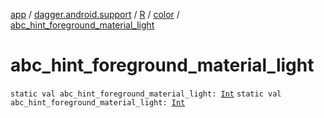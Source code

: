 [app](../../../index.md) / [dagger.android.support](../../index.md) / [R](../index.md) / [color](index.md) / [abc_hint_foreground_material_light](./abc_hint_foreground_material_light.md)

# abc_hint_foreground_material_light

`static val abc_hint_foreground_material_light: `[`Int`](https://kotlinlang.org/api/latest/jvm/stdlib/kotlin/-int/index.html)
`static val abc_hint_foreground_material_light: `[`Int`](https://kotlinlang.org/api/latest/jvm/stdlib/kotlin/-int/index.html)